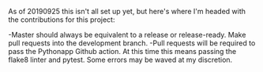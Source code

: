As of 20190925 this isn't all set up yet, but here's where I'm headed with the contributions for this project:

-Master should always be equivalent to a release or release-ready. Make pull requests into the development branch.
-Pull requests will be required to pass the Pythonapp Github action. At this time this means passing the flake8 linter and pytest. 
Some errors may be waved at my discretion. 
